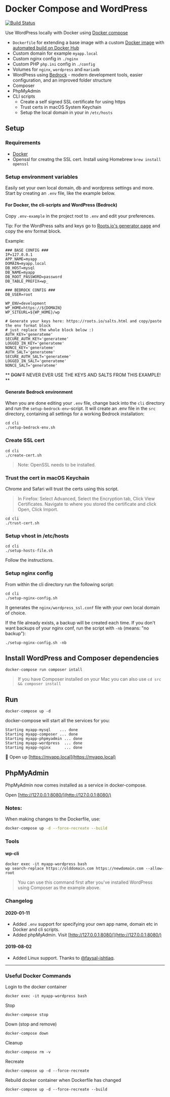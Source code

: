 
# Docker Compose and WordPress

[![Build Status](https://travis-ci.org/urre/wordpress-nginx-docker-compose.svg?branch=master)](https://travis-ci.org/urre/wordpress-nginx-docker-compose)

Use WordPress locally with Docker using [Docker compose](https://docs.docker.com/compose/)

+ `Dockerfile` for extending a base image with a custom [Docker image](https://github.com/urre/wordpress-nginx-docker-compose-image) with [automated build on Docker Hub](https://cloud.docker.com/repository/docker/urre/wordpress-nginx-docker-compose-image)
+ Custom domain for example `myapp.local`
+ Custom nginx config in `./nginx`
+ Custom PHP `php.ini` config in `./config`
+ Volumes for `nginx`, `wordpress` and `mariadb`
+ WordPress using [Bedrock](https://roots.io/bedrock/) - modern development tools, easier configuration, and an improved folder structure
+ Composer
+ PhpMyAdmin
+ CLI scripts
	- Create a self signed SSL certificate for using https
	- Trust certs in macOS System Keychain
	- Setup the local domain in your in `/etc/hosts`

## Setup

### Requirements

+ [Docker](https://www.docker.com/get-started)
+ Openssl for creatng the SSL cert. Install using Homebrew `brew install openssl`

### Setup environment variables

Easily set your own local domain, db and wordpress settings and more. Start by creating an `.env` file, like the example below.

#### For Docker, the cli-scripts and WordPress (Bedrock)

Copy `.env-example` in the project root to `.env` and edit your preferences.

Tip: For the WordPress salts and keys go to [Roots.io's generator page](https://roots.io/salts.html) and copy the env format block.

Example:

```dotenv
### BASE CONFIG ###
IP=127.0.0.1
APP_NAME=myapp
DOMAIN=myapp.local
DB_HOST=mysql
DB_NAME=myapp
DB_ROOT_PASSWORD=password
DB_TABLE_PREFIX=wp_

### BEDROCK CONFIG ###
DB_USER=root

WP_ENV=development
WP_HOME=https://${DOMAIN}
WP_SITEURL=${WP_HOME}/wp

# Generate your keys here: https://roots.io/salts.html and copy/paste the env format block
# just replace the whole block below :)
AUTH_KEY='generateme'
SECURE_AUTH_KEY='generateme'
LOGGED_IN_KEY='generateme'
NONCE_KEY='generateme'
AUTH_SALT='generateme'
SECURE_AUTH_SALT='generateme'
LOGGED_IN_SALT='generateme'
NONCE_SALT='generateme'
```

** ~~DON'T~~ NEVER EVER USE THE KEYS AND SALTS FROM THIS EXAMPLE! **

#### Generate Bedrock environment

When you are done editing your `.env` file, change back into the `cli` directory and run the `setup-bedrock-env`-script.
It will create an .env file in the `src` directory, containing all settings for a working Bedrock installation:
```shell
cd cli
./setup-bedrock-env.sh
```

### Create SSL cert

```shell
cd cli
./create-cert.sh
```

> Note: OpenSSL needs to be installed.

### Trust the cert in macOS Keychain

Chrome and Safari will trust the certs using this script.

> In Firefox: Select Advanced, Select the Encryption tab, Click View Certificates. Navigate to where you stored the certificate and click Open, Click Import.

```shell
cd cli
./trust-cert.sh
```

### Setup vhost in /etc/hosts

```shell
cd cli
./setup-hosts-file.sh
```

Follow the instructions.

### Setup nginx config

From within the cli directory run the following script:
```shell
cd cli
./setup-nginx-config.sh
```
It generates the `nginx/wordpress_ssl.conf` file with your own local domain of choice.

If the file already exists, a backup will be created each time.
If you don't want backups of your nginx conf, run the script with `-nb` (means: "no backup"):
```shell
./setup-nginx-config.sh -nb
```


## Install WordPress and Composer dependencies

```shell
docker-compose run composer intall
```
> If you have Composer installed on your Mac you can also use `cd src && composer install`

## Run

```shell
docker-compose up -d
```

docker-compose will start all the services for you:


```shell
Starting myapp-mysql    ... done
Starting myapp-composer ... done
Starting myapp-phpmyadmin ... done
Starting myapp-wordpress  ... done
Starting myapp-nginx      ... done
```

🚀 Open up [https://myapp.local](https://myapp.local)

## PhpMyAdmin

PhpMyAdmin now comes installed as a service in docker-compose.

Open [http://127.0.0.1:8080/](http://127.0.0.1:8080/)

### Notes:

When making changes to the Dockerfile, use:

```bash
docker-compose up -d --force-recreate --build
```

### Tools

#### wp-cli

```
docker exec -it myapp-wordpress bash
wp search-replace https://olddomain.com https://newdomain.com --allow-root
```

> You can use this command first after you've installed WordPress using Composer as the example above.

### Changelog

#### 2020-01-11
- Added `.env` support for specifying your own app name, domain etc in Docker and cli scripts.
- Added phpMyAdmin. Visit [http://127.0.0.1:8080/](http://127.0.0.1:8080/)

#### 2019-08-02
- Added Linux support. Thanks to [@faysal-ishtiaq](https://github.com/faysal-ishtiaq).

***

### Useful Docker Commands

Login to the docker container

```shell
docker exec -it myapp-wordpress bash
```

Stop

```shell
docker-compose stop
```

Down (stop and remove)

```shell
docker-compose down
```

Cleanup

```shell
docker-compose rm -v
```

Recreate

```shell
docker-compose up -d --force-recreate
```

Rebuild docker container when Dockerfile has changed

```shell
docker-compose up -d --force-recreate --build
```
